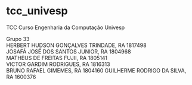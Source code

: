 # tcc_univesp
TCC Curso Engenharia da Computação Univesp

Grupo 33<br>
HERBERT HUDSON GONÇALVES TRINDADE, RA 1817498<br>
JOSAFÁ JOSÉ DOS SANTOS JUNIOR, RA 1804968<br>
MATHEUS DE FREITAS FUJII, RA 1805141<br>
VICTOR GARDIM RODRIGUES, RA 1816313<br>
BRUNO RAFAEL GIMEMES, RA 1804160
GUILHERME RODRIGO DA SILVA, RA 1600376


